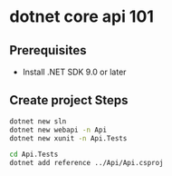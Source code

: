 # dotnet core api 101

## Prerequisites

- Install .NET SDK 9.0 or later

## Create project Steps

```sh
dotnet new sln
dotnet new webapi -n Api
dotnet new xunit -n Api.Tests

cd Api.Tests
dotnet add reference ../Api/Api.csproj
```
